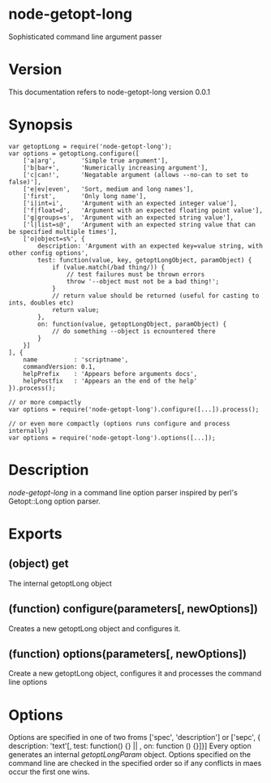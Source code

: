 node-getopt-long
================

Sophisticated command line argument passer

Version
=======

This documentation refers to node-getopt-long version 0.0.1

Synopsis
========

    var getoptLong = require('node-getopt-long');
    var options = getoptLong.configure([
        ['a|arg',       'Simple true argument'],
        ['b|bar+',      'Numerically increasing argument'],
        ['c|can!',      'Negatable argument (allows --no-can to set to false)'],
        ['e|ev|even',   'Sort, medium and long names'],
        ['first',       'Only long name'],
        ['i|int=i',     'Argument with an expected integer value'],
        ['f|float=d',   'Argument with an expected floating point value'],
        ['g|groups=s',  'Argument with an expected string value'],
        ['l|list=s@',   'Argument with an expected string value that can be specified multiple times'],
        ['o|object=s%', {
            description: 'Argument with an expected key=value string, with other config options',
            test: function(value, key, getoptLongObject, paramObject) {
                if (value.match(/bad thing/)) {
                    // test failures must be thrown errors
                    throw '--object must not be a bad thing!';
                }
                // return value should be returned (useful for casting to ints, doubles etc)
                return value;
            },
            on: function(value, getoptLongObject, paramObject) {
                // do something --object is ecnountered there
            }
        }]
    ], {
        name          : 'scriptname',
        commandVersion: 0.1,
        helpPrefix    : 'Appears before arguments docs',
        helpPostfix   : 'Appears an the end of the help'
    }).process();

    // or more compactly
    var options = require('node-getopt-long').configure([...]).process();

    // or even more compactly (options runs configure and process internally)
    var options = require('node-getopt-long').options([...]);

Description
===========

*node-getopt-long* in a command line option parser inspired by perl's Getopt::Long option parser.

Exports
=======

(object) get
------------

The internal getoptLong object

(function) configure(parameters[, newOptions])
----------------------------------------------

Creates a new getoptLong object and configures it.

(function) options(parameters[, newOptions])
--------------------------------------------

Create a new getoptLong object, configures it and processes the command line options

Options
=======

Options are specified in one of two froms ['spec', 'description'] or ['sepc', { description: 'text'[, test: function() {} || , on: function () {}]}]
Every option generates an internal *getoptLongParam* object. Options specified on the command line are checked in the specified order so if any conflicts in
maes occur the first one wins.

